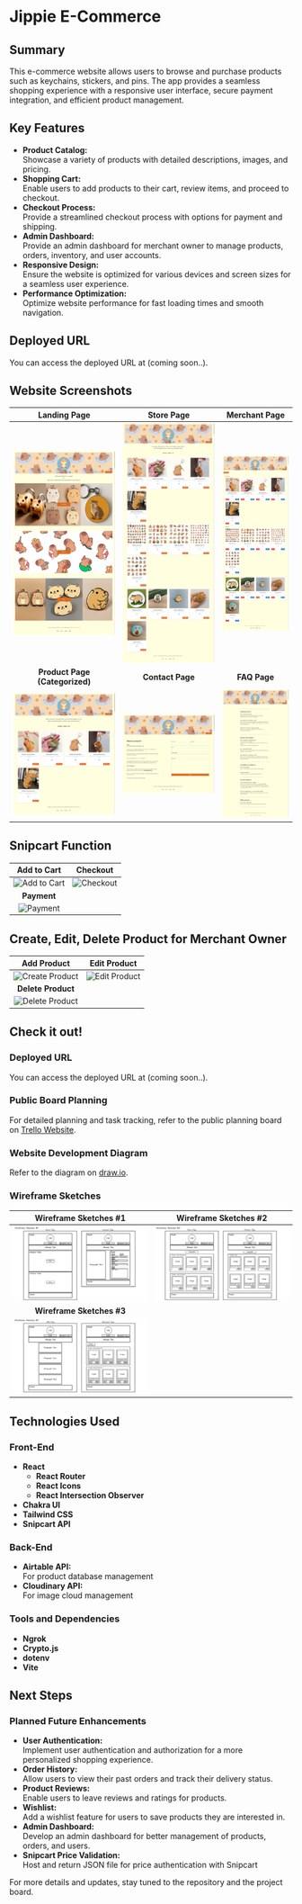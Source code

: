 # Jippie E-Commerce

## Summary

This e-commerce website allows users to browse and purchase products such as keychains, stickers, and pins. The app provides a seamless shopping experience with a responsive user interface, secure payment integration, and efficient product management.

## Key Features

- **Product Catalog:**
  </br>
  Showcase a variety of products with detailed descriptions, images, and pricing.
- **Shopping Cart:**
  </br>
  Enable users to add products to their cart, review items, and proceed to checkout.
- **Checkout Process:**
  </br>
  Provide a streamlined checkout process with options for payment and shipping.
- **Admin Dashboard:**
  </br>
  Provide an admin dashboard for merchant owner to manage products, orders, inventory, and user accounts.
- **Responsive Design:**
  </br>
  Ensure the website is optimized for various devices and screen sizes for a seamless user experience.
- **Performance Optimization:**
  </br>
  Optimize website performance for fast loading times and smooth navigation.

## Deployed URL

You can access the deployed URL at (coming soon..).

## Website Screenshots

|                             **Landing Page**                              |                           **Store Page**                            |                  **Merchant** Page                   |
| :-----------------------------------------------------------------------: | :-----------------------------------------------------------------: | :--------------------------------------------------: |
|            ![Landing Page](./public/media/Landing%20Page.png)             | ![Store Page](<./public/media/Store%20Page%20(All%20Category).png>) | ![Merchant Page](./public/media/Merchant%20Page.png) |
|                      **Product Page (Categorized)**                       |                          **Contact Page**                           |                     **FAQ Page**                     |
| ![Contact Page](<./public/media/Product%20Page%20(Category%20based).png>) |         ![Contact Page](./public/media/Contact%20Page.png)          |      ![FAQ Page](./public/media/FAQ%20Page.png)      |

## Snipcart Function

|                       **Add to Cart**                       |                     **Checkout**                      |
| :---------------------------------------------------------: | :---------------------------------------------------: |
| ![Add to Cart](./public/media/snipcart%20-%20addtocart.gif) | ![Checkout](<./public/media/snipcart - checkout.gif>) |
|                         **Payment**                         |
|    ![Payment](./public/media/snipcart%20-%20payment.gif)    |

## Create, Edit, Delete Product for Merchant Owner

|                          **Add Product**                           |                        **Edit Product**                        |
| :----------------------------------------------------------------: | :------------------------------------------------------------: |
|  ![Create Product](./public/media/merchant%20-%20addproduct.gif)   | ![Edit Product](./public/media/merchant%20-%20editproduct.gif) |
|                         **Delete Product**                         |
| ![Delete Product](./public/media/merchant%20-%20deleteproduct.gif) |

## Check it out!

### Deployed URL

You can access the deployed URL at (coming soon..).

### Public Board Planning

For detailed planning and task tracking, refer to the public planning board on [Trello Website](https://trello.com/b/V93D5qwa/jippie-e-commercedevelopment).

### Website Development Diagram

Refer to the diagram on [draw.io](https://app.diagrams.net/#G14o7nv5GfQ02vAii20ZsPuZ6JfA4Ikc4C#%7B%22pageId%22%3A%22prtHgNgQTEPvFCAcTncT%22%7D).

### Wireframe Sketches

|                     **Wireframe Sketches #1**                      |                     **Wireframe Sketches #2**                      |
| :----------------------------------------------------------------: | :----------------------------------------------------------------: |
| ![Wireframe Sketch 1](./public/media/Wireframe%20Sketches%201.png) | ![Wireframe Sketch 2](./public/media/Wireframe%20Sketches%202.png) |
|                     **Wireframe Sketches #3**                      |
| ![Wireframe Sketch 3](./public/media/Wireframe%20Sketches%203.png) |

## Technologies Used

### Front-End

- **React**
  - **React Router**
  - **React Icons**
  - **React Intersection Observer**
- **Chakra UI**
- **Tailwind CSS**
- **Snipcart API**

### Back-End

- **Airtable API:**
  </br>
  For product database management
- **Cloudinary API:**
  </br>
  For image cloud management

### Tools and Dependencies

- **Ngrok**
- **Crypto.js**
- **dotenv**
- **Vite**

## Next Steps

### Planned Future Enhancements

- **User Authentication:**
  </br>
  Implement user authentication and authorization for a more personalized shopping experience.
- **Order History:**
  </br>
  Allow users to view their past orders and track their delivery status.
- **Product Reviews:**
  </br>
  Enable users to leave reviews and ratings for products.
- **Wishlist:**
  </br>
  Add a wishlist feature for users to save products they are interested in.
- **Admin Dashboard:**
  </br>
  Develop an admin dashboard for better management of products, orders, and users.
- **Snipcart Price Validation:**
  </br>
  Host and return JSON file for price authentication with Snipcart

For more details and updates, stay tuned to the repository and the project board.

